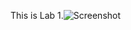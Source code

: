 This is Lab 1.![Screenshot](https://github.com/user-attachments/assets/d70324e9-bc68-4469-9f43-4e0635aa5afa)

